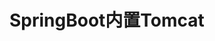 

# SpringBoot内置Tomcat
<!-- 
SpringBoot内置tomcat启动原理
https://www.cnblogs.com/sword-successful/p/11383723.html
SpringBoot内嵌Tomcat原理剖析
https://blog.csdn.net/the_one_and_only/article/details/105177506
Spring Boot 内嵌Tomcat启动原理
https://blog.csdn.net/weixin_42440154/article/details/104943010
SpringBoot内嵌Tomcat的实现原理解析
https://blog.csdn.net/lveex/article/details/108942707?utm_medium=distribute.pc_relevant.none-task-blog-BlogCommendFromMachineLearnPai2-1.control&depth_1-utm_source=distribute.pc_relevant.none-task-blog-BlogCommendFromMachineLearnPai2-1.control
SpringBoot内嵌Tomcat(4)
https://my.oschina.net/u/3434392/blog/3213801
-->
